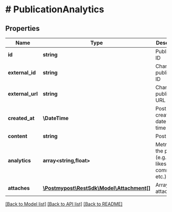 # # PublicationAnalytics

## Properties

Name | Type | Description | Notes
------------ | ------------- | ------------- | -------------
**id** | **string** | Publication ID |
**external_id** | **string** | Chanel publication ID | [optional]
**external_url** | **string** | Chanel publication URL |
**created_at** | **\DateTime** | Post creation date and time |
**content** | **string** | Post text | [optional]
**analytics** | **array<string,float>** | Metrics for the post (e.g. views, likes, comments, etc.) |
**attaches** | [**\Postmypost\RestSdk\Model\Attachment[]**](Attachment.md) | Array of attachments |

[[Back to Model list]](../../README.md#models) [[Back to API list]](../../README.md#endpoints) [[Back to README]](../../README.md)
